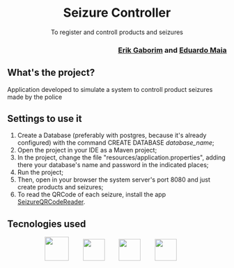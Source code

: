 <div align="center">
  <h1>Seizure Controller</h1>
  <p>To register and controll products and seizures</p>
</div>

<div align="right">
  <h3><a href="https://www.github.com/erikgaborim" target="_blank">Erik Gaborim</a> and <a href="https://www.gitlab.com/EduardoMCintra" target="_blank">Eduardo Maia</a>
</div>

## What's the project?
  
Application developed to simulate a system to controll product seizures made by the police

## Settings to use it
  
1. Create a Database (preferably with postgres, because it's already configured) with the command CREATE DATABASE *database_name*;
2. Open the project in your IDE as a Maven project;
3. In the project, change the file "resources/application.properties", adding there your database's name and password in the indicated places;
4. Run the project;
5. Then, open in your browser the system server's port 8080 and just create products and seizures;
6. To read the QRCode of each seizure, install the app <a href="https://www.github.com/erikgaborim/SeizureQRCodeReader" >SeizureQRCodeReader</a>.

## Tecnologies used
  
<div align="center">
  <img height="55" src="https://cdn.jsdelivr.net/gh/devicons/devicon/icons/java/java-original.svg">
  &ensp;&nbsp;&emsp;
  <img height="50" src="https://cdn.jsdelivr.net/gh/devicons/devicon/icons/spring/spring-original.svg">
  &ensp;&nbsp;&emsp;
  <img height="50" src="https://cdn.jsdelivr.net/gh/devicons/devicon/icons/tomcat/tomcat-original-wordmark.svg">
  &ensp;&nbsp;&emsp;
  <img height="50" src="https://cdn.jsdelivr.net/gh/devicons/devicon/icons/bootstrap/bootstrap-plain-wordmark.svg">
  &ensp;&nbsp;&emsp;
</div>
